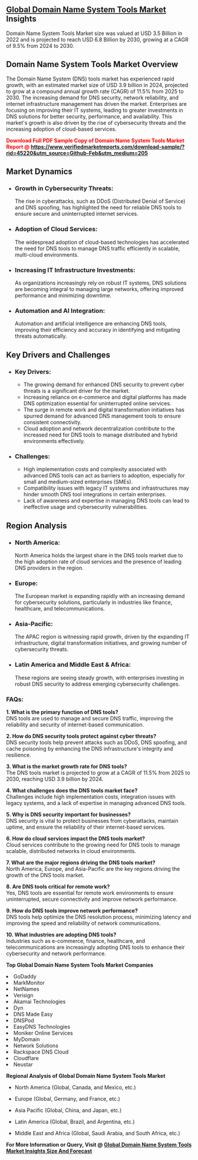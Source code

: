 <h2><a href="https://www.verifiedmarketreports.com/download-sample/?rid=45220&amp;utm_source=Github&amp;utm_medium=205" target="_blank">Global Domain Name System Tools Market</a> Insights</h2><p>Domain Name System Tools Market size was valued at USD 3.5 Billion in 2022 and is projected to reach USD 6.8 Billion by 2030, growing at a CAGR of 9.5% from 2024 to 2030.</p><p> <!DOCTYPE html> <html lang="en"> <head> <meta charset="UTF-8"> <meta name="viewport" content="width=device-width, initial-scale=1.0"> <title>Domain Name System Tools Market Report</title> </head> <body> <h2>Domain Name System Tools Market Overview</h2> <p>The Domain Name System (DNS) tools market has experienced rapid growth, with an estimated market size of USD 3.9 billion in 2024, projected to grow at a compound annual growth rate (CAGR) of 11.5% from 2025 to 2030. The increasing demand for DNS security, network reliability, and internet infrastructure management has driven the market. Enterprises are focusing on improving their IT systems, leading to greater investments in DNS solutions for better security, performance, and availability. This market's growth is also driven by the rise of cybersecurity threats and the increasing adoption of cloud-based services. <strong><p><span class=""><span style="color: #ff0000;"><strong>Download Full PDF Sample Copy of Domain Name System Tools Market Report</strong> @ </span><a href="https://www.verifiedmarketreports.com/download-sample/?rid=45220&amp;utm_source=Github-Feb&amp;utm_medium=205" target="_blank">https://www.verifiedmarketreports.com/download-sample/?rid=45220&amp;utm_source=Github-Feb&amp;utm_medium=205</a></span></p></strong></p> <h2>Market Dynamics</h2> <ul> <li><h3>Growth in Cybersecurity Threats:</h3> The rise in cyberattacks, such as DDoS (Distributed Denial of Service) and DNS spoofing, has highlighted the need for reliable DNS tools to ensure secure and uninterrupted internet services.</li> <li><h3>Adoption of Cloud Services:</h3> The widespread adoption of cloud-based technologies has accelerated the need for DNS tools to manage DNS traffic efficiently in scalable, multi-cloud environments.</li> <li><h3>Increasing IT Infrastructure Investments:</h3> As organizations increasingly rely on robust IT systems, DNS solutions are becoming integral to managing large networks, offering improved performance and minimizing downtime.</li> <li><h3>Automation and AI Integration:</h3> Automation and artificial intelligence are enhancing DNS tools, improving their efficiency and accuracy in identifying and mitigating threats automatically.</li> </ul> <h2>Key Drivers and Challenges</h2> <ul> <li><h3>Key Drivers:</h3> <ul> <li>The growing demand for enhanced DNS security to prevent cyber threats is a significant driver for the market.</li> <li>Increasing reliance on e-commerce and digital platforms has made DNS optimization essential for uninterrupted online services.</li> <li>The surge in remote work and digital transformation initiatives has spurred demand for advanced DNS management tools to ensure consistent connectivity.</li> <li>Cloud adoption and network decentralization contribute to the increased need for DNS tools to manage distributed and hybrid environments effectively.</li> </ul> </li> <li><h3>Challenges:</h3> <ul> <li>High implementation costs and complexity associated with advanced DNS tools can act as barriers to adoption, especially for small and medium-sized enterprises (SMEs).</li> <li>Compatibility issues with legacy IT systems and infrastructures may hinder smooth DNS tool integrations in certain enterprises.</li> <li>Lack of awareness and expertise in managing DNS tools can lead to ineffective usage and cybersecurity vulnerabilities.</li> </ul> </li> </ul> <h2>Region Analysis</h2> <ul> <li><h3>North America:</h3> North America holds the largest share in the DNS tools market due to the high adoption rate of cloud services and the presence of leading DNS providers in the region.</li> <li><h3>Europe:</h3> The European market is expanding rapidly with an increasing demand for cybersecurity solutions, particularly in industries like finance, healthcare, and telecommunications.</li> <li><h3>Asia-Pacific:</h3> The APAC region is witnessing rapid growth, driven by the expanding IT infrastructure, digital transformation initiatives, and growing number of cybersecurity threats.</li> <li><h3>Latin America and Middle East & Africa:</h3> These regions are seeing steady growth, with enterprises investing in robust DNS security to address emerging cybersecurity challenges.</li> </ul> <h3>FAQs:</h3> <p><strong>1. What is the primary function of DNS tools?</strong><br>DNS tools are used to manage and secure DNS traffic, improving the reliability and security of internet-based communication.</p> <p><strong>2. How do DNS security tools protect against cyber threats?</strong><br>DNS security tools help prevent attacks such as DDoS, DNS spoofing, and cache poisoning by enhancing the DNS infrastructure's integrity and resilience.</p> <p><strong>3. What is the market growth rate for DNS tools?</strong><br>The DNS tools market is projected to grow at a CAGR of 11.5% from 2025 to 2030, reaching USD 3.9 billion by 2024.</p> <p><strong>4. What challenges does the DNS tools market face?</strong><br>Challenges include high implementation costs, integration issues with legacy systems, and a lack of expertise in managing advanced DNS tools.</p> <p><strong>5. Why is DNS security important for businesses?</strong><br>DNS security is vital to protect businesses from cyberattacks, maintain uptime, and ensure the reliability of their internet-based services.</p> <p><strong>6. How do cloud services impact the DNS tools market?</strong><br>Cloud services contribute to the growing need for DNS tools to manage scalable, distributed networks in cloud environments.</p> <p><strong>7. What are the major regions driving the DNS tools market?</strong><br>North America, Europe, and Asia-Pacific are the key regions driving the growth of the DNS tools market.</p> <p><strong>8. Are DNS tools critical for remote work?</strong><br>Yes, DNS tools are essential for remote work environments to ensure uninterrupted, secure connectivity and improve network performance.</p> <p><strong>9. How do DNS tools improve network performance?</strong><br>DNS tools help optimize the DNS resolution process, minimizing latency and improving the speed and reliability of network communications.</p> <p><strong>10. What industries are adopting DNS tools?</strong><br>Industries such as e-commerce, finance, healthcare, and telecommunications are increasingly adopting DNS tools to enhance their cybersecurity and network performance.</p> </body> </html> </p><p><strong>Top Global Domain Name System Tools Market Companies</strong></p><div data-test-id=""><p><li>GoDaddy</li><li> MarkMonitor</li><li> NetNames</li><li> Verisign</li><li> Akamai Technologies</li><li> Dyn</li><li> DNS Made Easy</li><li> DNSPod</li><li> EasyDNS Technologies</li><li> Moniker Online Services</li><li> MyDomain</li><li> Network Solutions</li><li> Rackspace DNS Cloud</li><li> Cloudflare</li><li> Neustar</li></p><div><strong>Regional Analysis of&nbsp;Global Domain Name System Tools Market</strong></div><ul><li dir="ltr"><p dir="ltr">North America&nbsp;(Global, Canada, and Mexico, etc.)</p></li><li dir="ltr"><p dir="ltr">Europe (Global, Germany, and France, etc.)</p></li><li dir="ltr"><p dir="ltr">Asia Pacific&nbsp;(Global, China, and Japan, etc.)</p></li><li dir="ltr"><p dir="ltr">Latin America&nbsp;(Global, Brazil, and Argentina, etc.)</p></li><li dir="ltr">Middle East and Africa&nbsp;(Global, Saudi Arabia, and South Africa, etc.)</li></ul><p><strong>For More Information or Query, Visit @&nbsp;</strong><strong><a href="https://www.verifiedmarketreports.com/product/global-domain-name-system-tools-market-2019-by-company-regions-type-and-application-forecast-to-2024/?utm_source=Github&amp;utm_medium=205" target="_blank">Global Domain Name System Tools Market Insights Size And Forecast</a></strong></p></div>
